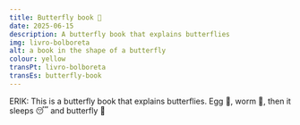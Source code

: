 ```yaml
---
title: Butterfly book 🦋
date: 2025-06-15
description: A butterfly book that explains butterflies
img: livro-bolboreta
alt: a book in the shape of a butterfly
colour: yellow
transPt: livro-bolboreta
transEs: butterfly-book
---
```


ERIK: This is a butterfly book that explains butterflies. Egg 🥚, worm 🐛, then it sleeps 😴 and butterfly 🦋